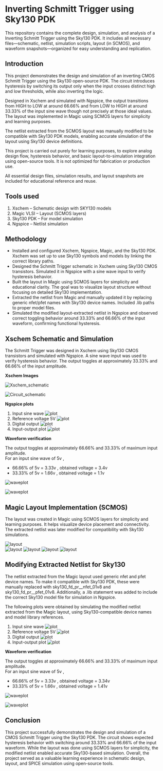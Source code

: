 # Inverting Schmitt Trigger using Sky130 PDK
This repository contains the complete design, simulation, and analysis of a Inverting Schmitt Trigger using the Sky130 PDK. It includes all necessary files—schematic, netlist, simulation scripts, layout (in SCMOS), and waveform snapshots—organized for easy understanding and replication.  


## Introduction 
This project demonstrates the design and simulation of an inverting CMOS Schmitt Trigger using the Sky130 open-source PDK. The circuit introduces hysteresis by switching its output only when the input crosses distinct high and low thresholds, while also inverting the logic.

Designed in Xschem and simulated with Ngspice, the output transitions from HIGH to LOW at around 66.66% and from LOW to HIGH at around 33.33% of the input sine wave though not precisely at those ideal values. The layout was implemented in Magic using SCMOS layers for simplicity and learning purposes.

The netlist extracted from the SCMOS layout was manually modified to be compatible with Sky130 PDK models, enabling accurate simulation of the layout using Sky130 device definitions.

This project is carried out purely for learning purposes, to explore analog design flow, hysteresis behavior, and basic layout-to-simulation integration using open-source tools. It is not optimized for fabrication or production use.

All essential design files, simulation results, and layout snapshots are included for educational reference and reuse.  

## Tools used  
1. Xschem – Schematic design with SKY130 models
2. Magic VLSI – Layout (SCMOS layers)
3. Sky130 PDK – For model simulation
4. Ngspice – Netlist simulation


## Methodology  
- Installed and configured Xschem, Ngspice, Magic, and the Sky130 PDK. Xschem was set up to use Sky130 symbols and models by linking the correct library paths.
- Designed the Schmitt Trigger schematic in Xschem using Sky130 CMOS transistors. Simulated it in Ngspice with a sine wave input to verify hysteresis behavior.
- Built the layout in Magic using SCMOS layers for simplicity and educational clarity. The goal was to visualize layout structure without focusing on detailed Sky130 implementation.
- Extracted the netlist from Magic and manually updated it by replacing generic nfet/pfet names with Sky130 device names. Included .lib paths to proper model files.
- Simulated the modified layout-extracted netlist in Ngspice and observed correct toggling behavior around 33.33% and 66.66% of the input waveform, confirming functional hysteresis.


## Xschem Schematic and Simulation 

The Schmitt Trigger was designed in Xschem using Sky130 CMOS transistors and simulated with Ngspice. A sine wave input was used to verify hysteresis behavior. The output toggles at approximately 33.33% and 66.66% of the input amplitude.   

**Xschem Images**  

![Xschem_schematic](Images/Xschem-schematic.png)  

![Circuit_schematic](Images/Circuit%20-%20schematic.png)  

**Ngspice plots**  
1. Input sine wave ![plot](Images/Spice-vin.png)
2. Reference voltage 5V  ![plot](Images/Spice-vref.png)
3. Digital output ![plot](Images/Spice-vout.png)
4. Input-output plot ![plot](Images/Spice-output.png)


**Waveform verification**  

The output toggles at approximately 66.66% and 33.33% of maximum input amplitude.  
For an input sine wave of 5v ,  
- 66.66% of 5v = 3.33v , obtained voltage = 3.4v
- 33.33% of 5v = 1.66v , obtained voltage = 1.1v

![waveplot](Images/sch-5hys1.png)   

![waveplot](Images/sch-5hys2.png)  


## Magic Layout Implementation (SCMOS)  
The layout was created in Magic using SCMOS layers for simplicity and learning purposes. It helps visualize device placement and connectivity. The extracted netlist was later modified for compatibility with Sky130 simulations.  

![layout](Images/magic_layout.png)    
![layout](Images/Layout.png)
![layout](Images/Magic%20Layout1)
![layout](Images/magic%20layout) 
![layout](Images/rendered%20layout)  


## Modifying Extracted Netlist for Sky130  

The netlist extracted from the Magic layout used generic nfet and pfet device names. To make it compatible with Sky130 PDK, these were manually replaced with sky130_fd_pr__nfet_01v8 and sky130_fd_pr__pfet_01v8. Additionally, a .lib statement was added to include the correct Sky130 model file for simulation in Ngspice.  

The following plots were obtained by simulating the modified netlist extracted from the Magic layout, using Sky130-compatible device names and model library references.    
1. Input sine wave ![plot](Images/layout-vin.png)
2. Reference voltage 5V  ![plot](Images/layout-vref.png)
3. Digital output ![plot](Images/layout-vout.png)
4. Input-output plot ![plot](Images/layout-5output.png)


**Waveform verification**  

The output toggles at approximately 66.66% and 33.33% of maximum input amplitude.  
For an input sine wave of 5v ,  
- 66.66% of 5v = 3.33v , obtained voltage = 3.34v
- 33.33% of 5v = 1.66v , obtained voltage = 1.41v

![waveplot](Images/layout-5hys1.png)   

![waveplot](Images/layout-5hys2.png)  



## Conclusion  
This project successfully demonstrates the design and simulation of a CMOS Schmitt Trigger using the Sky130 PDK. The circuit shows expected hysteresis behavior with switching around 33.33% and 66.66% of the input waveform. While the layout was done using SCMOS layers for simplicity, the modified netlist enabled accurate Sky130-based simulation. Overall, the project served as a valuable learning experience in schematic design, layout, and SPICE simulation using open-source tools.




